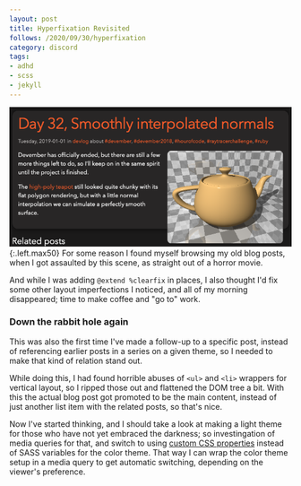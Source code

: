 ```yaml
---
layout: post
title: Hyperfixation Revisited
follows: /2020/09/30/hyperfixation
category: discord
tags:
- adhd
- scss
- jekyll
---
```

![overflow]{:.left.max50}
For some reason I found myself browsing my old blog posts, when I got assaulted by this scene, as straight out of a horror movie.

And while I was adding `@extend %clearfix` in places, I also thought I'd fix some other layout imperfections I noticed, and all of my morning disappeared; time to make coffee and "go to" work.

### Down the rabbit hole again

This was also the first time I've made a follow-up to a specific post, instead of referencing earlier posts in a series on a given theme, so I needed to make that kind of relation stand out.

While doing this, I had found horrible abuses of `<ul>` and `<li>` wrappers for vertical layout, so I ripped those out and flattened the DOM tree a bit. With this the actual blog post got promoted to be the main content, instead of just another list item with the related posts, so that's nice.

Now I've started thinking, and I should take a look at making a light theme for those who have not yet embraced the darkness; so investingation of media queries for that, and switch to using [custom CSS properties] instead of SASS variables for the color theme. That way I can wrap the color theme setup in a media query to get automatic switching, depending on the viewer's preference.

[overflow]: /img/2021/css-overflow.png "Floating image extending outside its container"
[custom CSS properties]: https://developer.mozilla.org/en-US/docs/Web/CSS/Using_CSS_custom_properties

